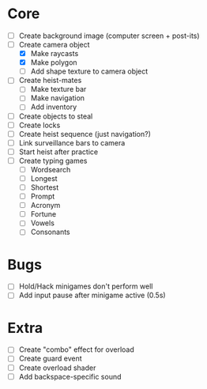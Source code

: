 # Core
- [ ] Create background image (computer screen + post-its)
- [ ] Create camera object
	- [x] Make raycasts
	- [x] Make polygon
	- [ ] Add shape texture to camera object
- [ ] Create heist-mates
	- [ ] Make texture bar
	- [ ] Make navigation
	- [ ] Add inventory
- [ ] Create objects to steal
- [ ] Create locks
- [ ] Create heist sequence (just navigation?)
- [ ] Link surveillance bars to camera
- [ ] Start heist after practice
- [ ] Create typing games
	- [ ] Wordsearch
	- [ ] Longest
	- [ ] Shortest
	- [ ] Prompt
	- [ ] Acronym
	- [ ] Fortune
	- [ ] Vowels
	- [ ] Consonants

# Bugs
- [ ] Hold/Hack minigames don't perform well
- [ ] Add input pause after minigame active (0.5s)

# Extra
- [ ] Create "combo" effect for overload
- [ ] Create guard event
- [ ] Create overload shader
- [ ] Add backspace-specific sound